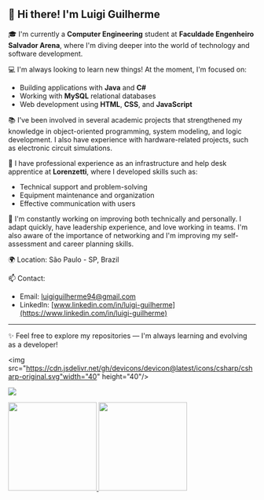 ## 👋 Hi there! I'm Luigi Guilherme

🎓 I'm currently a **Computer Engineering** student at **Faculdade Engenheiro Salvador Arena**, where I'm diving deeper into the world of technology and software development.

💻 I'm always looking to learn new things! At the moment, I'm focused on:
- Building applications with **Java** and **C#**
- Working with **MySQL** relational databases
- Web development using **HTML**, **CSS**, and **JavaScript**

📚 I've been involved in several academic projects that strengthened my knowledge in object-oriented programming, system modeling, and logic development. I also have experience with hardware-related projects, such as electronic circuit simulations.

💼 I have professional experience as an infrastructure and help desk apprentice at **Lorenzetti**, where I developed skills such as:
- Technical support and problem-solving
- Equipment maintenance and organization
- Effective communication with users

🧠 I'm constantly working on improving both technically and personally. I adapt quickly, have leadership experience, and love working in teams. I'm also aware of the importance of networking and I'm improving my self-assessment and career planning skills.

🌍 Location: São Paulo - SP, Brazil

📫 Contact:
- Email: luigiguilherme94@gmail.com  
- LinkedIn: [www.linkedin.com/in/luigi-guilherme](https://www.linkedin.com/in/luigi-guilherme)

---

✨ Feel free to explore my repositories — I'm always learning and evolving as a developer!



<img src="https://cdn.jsdelivr.net/gh/devicons/devicon@latest/icons/csharp/csharp-original.svg"width="40" height="40"/>
          



<a href="https://www.linkedin.com/in/luigi-guilherme" target="_blank"><img loading="lazy" src="https://img.shields.io/badge/-LinkedIn-%230077B5?style=for-the-badge&logo=linkedin&logoColor=white" target="_blank"></a>



<div>
<a href="https://github.com/seu-usuário-aqui">
<img loading="lazy" height="180em" src="https://github-readme-stats.vercel.app/api/top-langs/?username=luigi-guilherme&layout=compact&langs_count=7&theme=dracula"/>
<img loading="lazy" height="180em" src="https://github-readme-stats.vercel.app/api?username=luigi-guilherme&show_icons=true&theme=dracula&include_all_commits=true&count_private=true"/>
</div>
